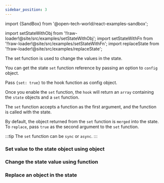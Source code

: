```yaml
---
sidebar_position: 3
---
```


import {SandBox} from '@open-tech-world/react-examples-sandbox';

import setStateWithObj from '!!raw-loader!@site/src/examples/setStateWithObj';
import setStateWithFn from '!!raw-loader!@site/src/examples/setStateWithFn';
import replaceState from '!!raw-loader!@site/src/examples/replaceState';

The set function is used to change the values in the state.

You can get the state `set` function reference by passing an option to `config` object.

Pass `{set: true}` to the hook function as config object.

Once you enable the `set` function, the `hook` will return an `array` containing the `state` objects and a `set` function.

The `set` function accepts a function as the first argument, and the function is called with the state.

By default, the object returned from the `set` function is `merged` into the state. To `replace`, pass `true` as the second argument to the `set` function.

:::tip
The `set` function can be `sync` or `async`.
:::

### Set value to the state object using object

<SandBox lib="react-state" code={setStateWithObj} />

### Change the state value using function

<SandBox lib="react-state" code={setStateWithFn} />

### Replace an object in the state

<SandBox lib="react-state" code={replaceState} />
